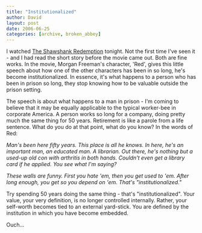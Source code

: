```yaml
---
title: "Institutionalized"
author: David
layout: post
date: 2006-06-25
categories: [archive, broken_abbey]
---
```


I watched [The Shawshank Redemption](http://imdb.com/title/tt0111161/) tonight.
Not the first time I've seen it - and I had read the short story before the
movie came out. Both are fine works. In the movie, Morgan Freeman's character,
'Red', gives this little speech about how one of the other characters has been
in so long, he's become institutionalized. In essence, it's what happens to a
person who has been in prison so long, they stop knowing how to be valuable
outside the prison setting.

The speech is about what happens to a man in prison - I'm coming to believe that
it may be equally applicable to the typical worker-bee in corporate America. A
person works so long for a company, doing pretty much the same thing for 50
years. Retirement is like a parole from a life sentence. What do you do at that
point, what do you know? In the words of Red:

_Man's been here fifty years. This place is all he knows. In here, he's an
important man, an educated man. A librarian. Out there, he's nothing but a
used-up old con with arthritis in both hands. Couldn't even get a library card
if he applied. You see what I'm saying?_

_These walls are funny. First you hate 'em, then you get used to 'em. After long
enough, you get so you depend on 'em. That's "institutionalized."_

Try spending 50 years doing the same thing - that's "institutionalized". Your
value, your very definition, is no longer controlled internally. Rather, your
self-worth becomes tied to an external yard-stick. You are defined by the
institution in which you have become embedded.

Ouch...
